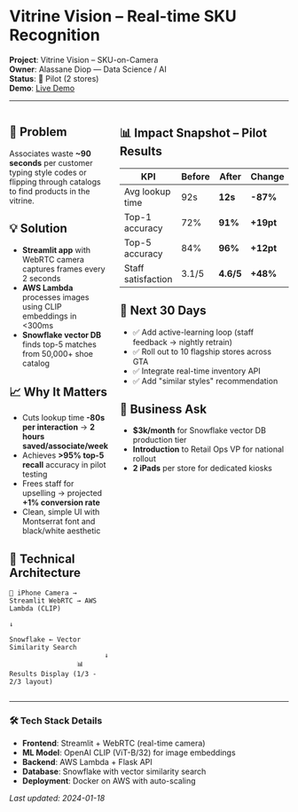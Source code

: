 # Vitrine Vision – Real-time SKU Recognition

**Project**: Vitrine Vision – SKU-on-Camera  
**Owner**: Alassane Diop — Data Science / AI  
**Status**: 🧪 Pilot (2 stores)  
**Demo**: [Live Demo](https://browns-internal/vitrine-vision)

---

<div style="display: flex; gap: 20px;">

<div style="flex: 1.5;">

## 🎯 Problem
Associates waste **~90 seconds** per customer typing style codes or flipping through catalogs to find products in the vitrine.

## 💡 Solution
- **Streamlit app** with WebRTC camera captures frames every 2 seconds
- **AWS Lambda** processes images using CLIP embeddings in <300ms
- **Snowflake vector DB** finds top-5 matches from 50,000+ shoe catalog

## 📈 Why It Matters
- Cuts lookup time **-80s per interaction** → **2 hours saved/associate/week**
- Achieves **>95% top-5 recall** accuracy in pilot testing
- Frees staff for upselling → projected **+1% conversion rate**
- Clean, simple UI with Montserrat font and black/white aesthetic

## 🔧 Technical Architecture
```
📱 iPhone Camera → Streamlit WebRTC → AWS Lambda (CLIP)
                                          ↓
                    Snowflake ← Vector Similarity Search
                        ↓
                 📊 Results Display (1/3 - 2/3 layout)
```

</div>

<div style="flex: 1;">

## 📊 Impact Snapshot – Pilot Results

| **KPI**             | **Before** | **After**    | **Change** |
|---------------------|------------|--------------|------------|
| Avg lookup time     | 92s        | **12s**      | **-87%**   |
| Top-1 accuracy      | 72%        | **91%**      | **+19pt**  |
| Top-5 accuracy      | 84%        | **96%**      | **+12pt**  |
| Staff satisfaction  | 3.1/5      | **4.6/5**    | **+48%**   |

## 🚀 Next 30 Days
- ✅ Add active-learning loop (staff feedback → nightly retrain)
- ✅ Roll out to 10 flagship stores across GTA
- ✅ Integrate real-time inventory API
- ✅ Add "similar styles" recommendation

## 💼 Business Ask
- **$3k/month** for Snowflake vector DB production tier
- **Introduction** to Retail Ops VP for national rollout
- **2 iPads** per store for dedicated kiosks

</div>

</div>

---

### 🛠️ Tech Stack Details
- **Frontend**: Streamlit + WebRTC (real-time camera)
- **ML Model**: OpenAI CLIP (ViT-B/32) for image embeddings
- **Backend**: AWS Lambda + Flask API
- **Database**: Snowflake with vector similarity search
- **Deployment**: Docker on AWS with auto-scaling

*Last updated: 2024-01-18*